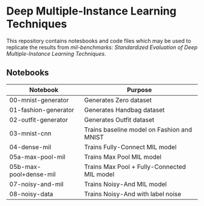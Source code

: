 # Deep Multiple-Instance Learning Techniques

This repository contains notesbooks and code files which may
be used to replicate the results from *mil-benchmarks: Standardized Evaluation
of Deep Multiple-Instance Learning Techniques*.

## Notebooks

| Notebook               | Purpose                                     |
| ---------------------- | ------------------------------------------- |
| 00-mnist-generator     | Generates Zero dataset                      |
| 01-fashion-generator   | Generates Handbag dataset                   |
| 02-outfit-generator    | Generates Outfit dataset                    |
| 03-mnist-cnn           | Trains baseline model on Fashion and MNIST  |
| 04-dense-mil           | Trains Fully-Connect MIL model              |
| 05a-max-pool-mil       | Trains Max Pool MIL model                   |
| 05b-max-pool+dense-mil | Trains Max Pool + Fully-Connected MIL model |
| 07-noisy-and-mil       | Trains Noisy-And MIL model                  |
| 08-noisy-data          | Trains Noisy-And with label noise           |
